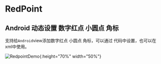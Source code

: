# RedPoint

## Android 动态设置  数字红点 小圆点  角标

支持给`Android`view添加数字红点 小圆点 角标，可以通过 代码中设置，也可以在xml中使用。

![RedpointDemo](https://github.com/atoliu/RedPoint/blob/master/gif/redpoint15.gif){:height="70%" width="50%"}

